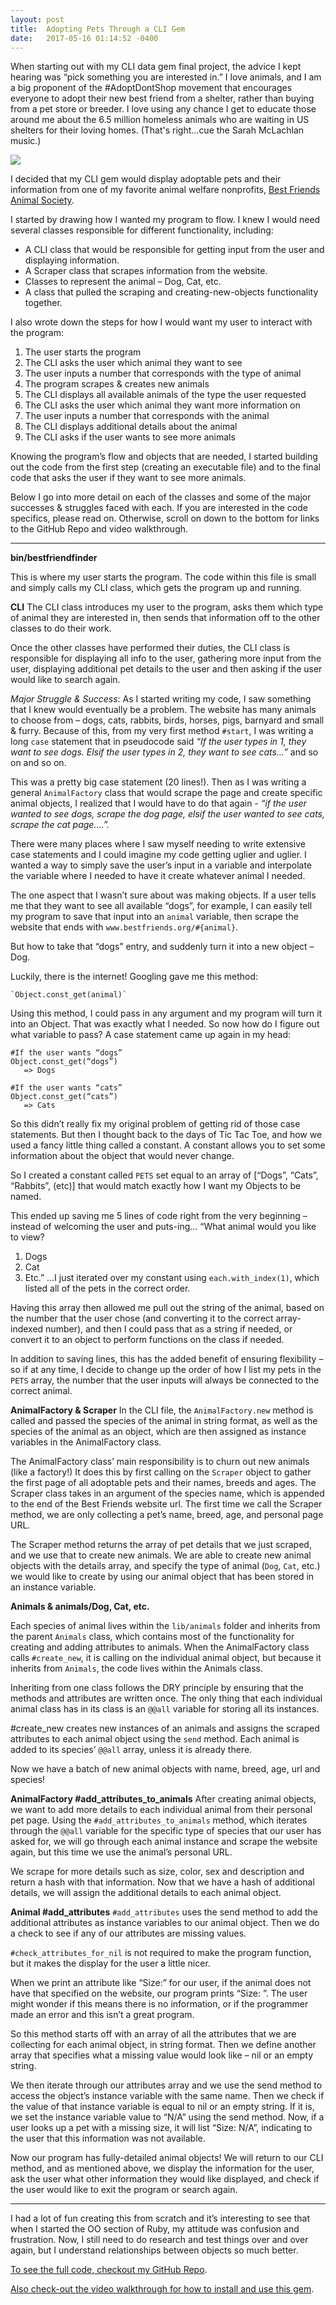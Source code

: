 ```yaml
---
layout: post
title:  Adopting Pets Through a CLI Gem
date:   2017-05-16 01:14:52 -0400
---
```



When starting out with my CLI data gem final project, the advice I kept hearing was “pick something you are interested in.” I love animals, and I am a big proponent of the #AdoptDontShop movement that encourages everyone to adopt their new best friend from a shelter, rather than buying from a pet store or breeder. I love using any chance I get to educate those around me about the 6.5 million homeless animals who are waiting in US shelters for their loving homes. (That's right...cue the Sarah McLachlan music.) 

![](http://dingo.care2.com/pictures/greenliving/1012/1011871.large.jpg)

I decided that my CLI gem would display adoptable pets and their information from one of my favorite animal welfare nonprofits, [Best Friends Animal Society](http://bestfriends.org/).

I started by drawing how I wanted my program to flow. I knew I would need several classes responsible for different functionality, including:
* A CLI class that would be responsible for getting input from the user and displaying information.
* A Scraper class that scrapes information from the website. 
* Classes to represent the animal – Dog, Cat, etc. 
* A class that pulled the scraping and creating-new-objects functionality together.

I also wrote down the steps for how I would want my user to interact with the program:
1. The user starts the program
2. The CLI asks the user which animal they want to see
3. The user inputs a number that corresponds with the type of animal
4. The program scrapes & creates new animals
5. The CLI displays all available animals of the type the user requested
6. The CLI asks the user which animal they want more information on
7. The user inputs a number that corresponds with the animal
8. The CLI displays additional details about the animal
9. The CLI asks if the user wants to see more animals

Knowing the program’s flow and objects that are needed, I started building out the code from the first step (creating an executable file) and to the final code that asks the user if they want to see more animals. 

Below I go into more detail on each of the classes and some of the major successes & struggles faced with each. If you are interested in the code specifics, please read on. Otherwise, scroll on down to the bottom for links to the GitHub Repo and video walkthrough. 

--------------------------------------------------------------------

**bin/bestfriendfinder**

This is where my user starts the program. The code within this file is small and simply calls my CLI class, which gets the program up and running. 


**CLI**
The CLI class introduces my user to the program, asks them which type of animal they are interested in, then sends that information off to the other classes to do their work. 

Once the other classes have performed their duties, the CLI class is responsible for displaying all info to the user, gathering more input from the user, displaying additional pet details to the user and then asking if the user would like to search again.

*Major Struggle & Success*: 
As I started writing my code, I saw something that I knew would eventually be a problem. The website has many animals to choose from – dogs, cats, rabbits, birds, horses, pigs, barnyard and small & furry. Because of this, from my very first method `#start`, I was writing a long `case` statement that in pseudocode said *“If the user types in 1, they want to see dogs. Elsif the user types in 2, they want to see cats…”* and so on and so on. 

This was a pretty big case statement (20 lines!). Then as I was writing a general `AnimalFactory` class that would scrape the page and create specific animal objects, I realized that I would have to do that again - *“if the user wanted to see dogs, scrape the dog page, elsif the user wanted to see cats, scrape the cat page….”.* 

There were many places where I saw myself needing to write extensive case statements and I could imagine my code getting uglier and uglier. I wanted a way to simply save the user’s input in a variable and interpolate the variable where I needed to have it create whatever animal I needed. 

The one aspect that I wasn’t sure about was making objects. If a user tells me that they want to see all available “dogs”, for example, I can easily tell my program to save that input into an `animal` variable, then scrape the website that ends with `www.bestfriends.org/#{animal}`.

But how to take that “dogs” entry, and suddenly turn it into a new object – Dog. 

Luckily, there is the internet! Googling gave me this method:

	`Object.const_get(animal)`

Using this method, I could pass in any argument and my program will turn it into an Object. That was exactly what I needed. So now how do I figure out what variable to pass? A case statement came up again in my head:
	
	
	#If the user wants “dogs”
	Object.const_get(“dogs”)
       => Dogs
	
	#If the user wants “cats”
	Object.const_get(“cats”)
       => Cats
	

So this didn’t really fix my original problem of getting rid of those case statements. But then I thought back to the days of Tic Tac Toe, and how we used a fancy little thing called a constant. A constant allows you to set some information about the object that would never change.

So I created a constant called `PETS` set equal to an array of [“Dogs”, “Cats”, “Rabbits”, (etc)] that would match exactly how I want my Objects to be named. 

This ended up saving me 5 lines of code right from the very beginning – instead of welcoming the user and puts-ing… “What animal would you like to view? 
1.	Dogs
2.	Cat
3.	Etc.”
…I just iterated over my constant using `each.with_index(1)`, which listed all of the pets in the correct order. 

Having this array then allowed me pull out the string of the animal, based on the number that the user chose (and converting it to the correct array-indexed number), and then I could pass that as a string if needed, or convert it to an object to perform functions on the class if needed. 

In addition to saving lines, this has the added benefit of ensuring flexibility – so if at any time, I decide to change up the order of how I list my pets in the `PETS` array, the number that the user inputs will always be connected to the correct animal.


**AnimalFactory & Scraper**
In the CLI file, the `AnimalFactory.new` method is called and passed the species of the animal in string format, as well as the species of the animal as an object, which are then assigned as instance variables in the AnimalFactory class.  

The AnimalFactory class’ main responsibility is to churn out new animals (like a factory!) It does this by first calling on the `Scraper` object to gather the first page of all adoptable pets and their names, breeds and ages. The Scraper class takes in an argument of the species name, which is appended to the end of the Best Friends website url. The first time we call the Scraper method, we are only collecting a pet’s name, breed, age, and personal page URL.

The Scraper method returns the array of pet details that we just scraped, and we use that to create new animals. We are able to create new animal objects with the details array, and specify the type of animal (`Dog`, `Cat`, etc.) we would like to create by using our animal object that has been stored in an instance variable.

**Animals & animals/Dog, Cat, etc.**

Each species of animal lives within the `lib/animals` folder and inherits from the parent `Animals` class, which contains most of the functionality for creating and adding attributes to animals. When the AnimalFactory class calls `#create_new`, it is calling on the individual animal object, but because it inherits from `Animals`, the code lives within the Animals class.

Inheriting from one class follows the DRY principle by ensuring that the methods and attributes are written once. The only thing that each individual animal class has in its class is an `@@all` variable for storing all its instances. 

#create_new creates new instances of an animals and assigns the scraped attributes to each animal object using the `send` method. Each animal is added to its species’ `@@all` array, unless it is already there. 

Now we have a batch of new animal objects with name, breed, age, url and species!

**AnimalFactory #add_attributes_to_animals**
After creating animal objects, we want to add more details to each individual animal from their personal pet page. Using the `#add_attributes_to_animals` method, which iterates through the `@@all` variable for the specific type of species that our user has asked for, we will go through each animal instance and scrape the website again, but this time we use the animal’s personal URL. 

We scrape for more details such as size, color, sex and description and return a hash with that information. Now that we have a hash of additional details, we will assign the additional details to each animal object. 

**Animal #add_attributes**
`#add_attributes` uses the send method to add the additional attributes as instance variables to our animal object. Then we do a check to see if any of our attributes are missing values.

`#check_attributes_for_nil` is not required to make the program function, but it makes the display for the user a little nicer. 

When we print an attribute like “Size:” for our user, if the animal does not have that specified on the website, our program prints “Size:        ”. The user might wonder if this means there is no information, or if the programmer made an error and this isn’t a great program. 

So this method starts off with an array of all the attributes that we are collecting for each animal object, in string format. Then we define another array that specifies what a missing value would look like – nil or an empty string. 

We then iterate through our attributes array and we use the send method to access the object’s instance variable with the same name. Then we check if the value of that instance variable is equal to nil or an empty string. If it is, we set the instance variable value to “N/A” using the send method. Now, if a user looks up a pet with a missing size, it will list “Size: N/A”, indicating to the user that this information was not available. 

Now our program has fully-detailed animal objects! We will return to our CLI method, and as mentioned above, we display the information for the user, ask the user what other information they would like displayed, and check if the user would like to exit the program or search again.

---------------------------------------------------------------------------------------------------------------------------------

I had a lot of fun creating this from scratch and it’s interesting to see that when I started the OO section of Ruby, my attitude was confusion and frustration. Now, I still need to do research and test things over and over again, but I understand relationships between objects so much better. 

[To see the full code, checkout my GitHub Repo](https://github.com/alexisadorn/BestFriendFinder-cli-app).

[Also check-out the video walkthrough for how to install and use this gem](https://www.youtube.com/watch?v=nJbM3NQelmk&feature=youtu.be). 
